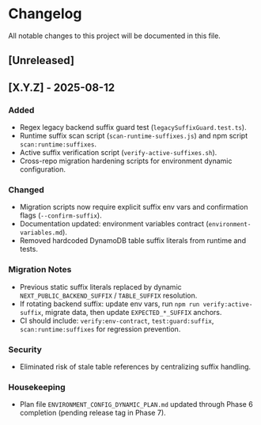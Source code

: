 # Changelog

All notable changes to this project will be documented in this file.

## [Unreleased]

## [X.Y.Z] - 2025-08-12
### Added
- Regex legacy backend suffix guard test (`legacySuffixGuard.test.ts`).
- Runtime suffix scan script (`scan-runtime-suffixes.js`) and npm script `scan:runtime:suffixes`.
- Active suffix verification script (`verify-active-suffixes.sh`).
- Cross-repo migration hardening scripts for environment dynamic configuration.

### Changed
- Migration scripts now require explicit suffix env vars and confirmation flags (`--confirm-suffix`).
- Documentation updated: environment variables contract (`environment-variables.md`).
- Removed hardcoded DynamoDB table suffix literals from runtime and tests.

### Migration Notes
- Previous static suffix literals replaced by dynamic `NEXT_PUBLIC_BACKEND_SUFFIX` / `TABLE_SUFFIX` resolution.
- If rotating backend suffix: update env vars, run `npm run verify:active-suffix`, migrate data, then update `EXPECTED_*_SUFFIX` anchors.
- CI should include: `verify:env-contract`, `test:guard:suffix`, `scan:runtime:suffixes` for regression prevention.

### Security
- Eliminated risk of stale table references by centralizing suffix handling.

### Housekeeping
- Plan file `ENVIRONMENT_CONFIG_DYNAMIC_PLAN.md` updated through Phase 6 completion (pending release tag in Phase 7).

